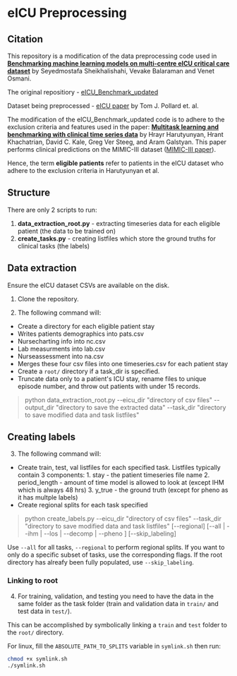 # eICU Preprocessing

## Citation

This repository is a modification of the data preprocessing code used in **[Benchmarking machine learning models on multi-centre eICU critical care dataset](https://arxiv.org/abs/1910.00964v3)** by Seyedmostafa Sheikhalishahi, Vevake Balaraman and Venet Osmani.

The original repositiory - [eICU_Benchmark_updated](https://github.com/mostafaalishahi/eICU_Benchmark_updated)

Dataset being preprocessed - [eICU paper](https://www.nature.com/articles/sdata2018178) by Tom J. Pollard et. al.

The modification of the eICU_Benchmark_updated code is to adhere to the exclusion criteria and features used in the paper: **[Multitask learning and benchmarking with clinical time series data](https://arxiv.org/abs/1703.07771)** by Hrayr Harutyunyan, Hrant Khachatrian, David C. Kale, Greg Ver Steeg, and Aram Galstyan. This paper performs clinical predictions on the MIMIC-III dataset ([MIMIC-III paper](http://www.nature.com/articles/sdata201635)).

Hence, the term **eligible patients** refer to patients in the eICU dataset who adhere to the exclusion criteria in Harutyunyan et al.

## Structure

There are only 2 scripts to run:

1. **data_extraction_root.py** - extracting timeseries data for each eligible patient (the data to be trained on)
2. **create_tasks.py** - creating listfiles which store the ground truths for clinical tasks (the labels)

## Data extraction

Ensure the eICU dataset CSVs are available on the disk.

1. Clone the repository.

2. The following command will:

- Create a directory for each eligible patient stay
- Writes patients demographics into pats.csv
- Nursecharting info into nc.csv
- Lab measurments into lab.csv
- Nurseassessment into na.csv
- Merges these four csv files into one timeseries.csv for each patient stay
- Create a `root/` directory if a task_dir is specified.
- Truncate data only to a patient's ICU stay, rename files to unique episode number, and throw out patients with under 15 records.

> python data_extraction_root.py --eicu_dir "directory of csv files" --output_dir "directory to save the extracted data" --task_dir "directory to save modified data and task listfiles"

## Creating labels

3. The following command will:

- Create train, test, val listfiles for each specified task. Listfiles typically contain 3 components: 1. stay - the patient timeseries file name 2. period_length - amount of time model is allowed to look at (except IHM which is always 48 hrs) 3. y_true - the ground truth (except for pheno as it has multple labels)
- Create regional splits for each task specified

> python create_labels.py --eicu_dir "directory of csv files" --task_dir "directory to save modified data and task listfiles" \[--regional\] \[--all | --ihm | --los | --decomp | --pheno \] \[--skip_labeling\]

Use `--all` for all tasks, `--regional` to perform regional splits.
If you want to only do a specific subset of tasks, use the corresponding flags.
If the root directory has alreafy been fully populated, use `--skip_labeling`.

### Linking to root

4. For training, validation, and testing you need to have the data in the same folder as the task folder (train and validation data in `train/` and test data in `test/`).

This can be accomplished by symbolically linking a `train` and `test` folder to the `root/` directory.

For linux, fill the `ABSOLUTE_PATH_TO_SPLITS` variable in `symlink.sh` then run:

```bash
chmod +x symlink.sh
./symlink.sh
```
